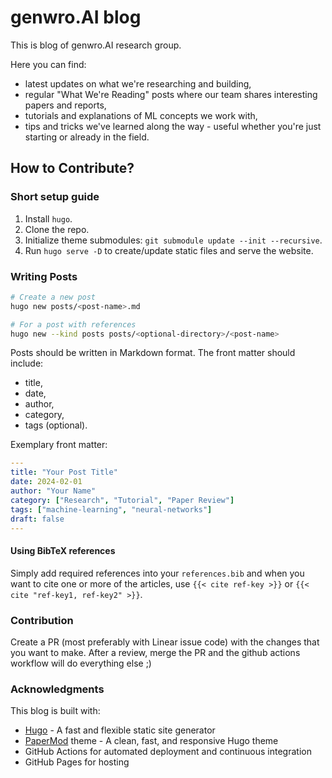 # genwro.AI blog

This is blog of genwro.AI research group. 

Here you can find:
* latest updates on what we're researching and building,
* regular "What We're Reading" posts where our team shares interesting papers and reports,
* tutorials and explanations of ML concepts we work with,
* tips and tricks we've learned along the way - useful whether you're just starting or already in the field.

## How to Contribute?

### Short setup guide

1. Install `hugo`.
2. Clone the repo.
3. Initialize theme submodules: `git submodule update --init --recursive`.
4. Run `hugo serve -D` to create/update static files and serve the website.


### Writing Posts

```bash
# Create a new post
hugo new posts/<post-name>.md

# For a post with references
hugo new --kind posts posts/<optional-directory>/<post-name>
```

Posts should be written in Markdown format. The front matter should include:
- title,
- date,
- author,
- category,
- tags (optional).

Exemplary front matter:
```yaml
---
title: "Your Post Title"
date: 2024-02-01
author: "Your Name"
category: ["Research", "Tutorial", "Paper Review"]
tags: ["machine-learning", "neural-networks"]
draft: false
---
```

#### Using BibTeX references

Simply add required references into your `references.bib` and when you want to cite one or more of the articles, use `{{< cite ref-key >}}` or `{{< cite "ref-key1, ref-key2" >}}`.

### Contribution

Create a PR (most preferably with Linear issue code) with the changes that you want to make. After a review, merge the PR and the github actions workflow will do everything else ;)


### Acknowledgments

This blog is built with:
* [Hugo](https://gohugo.io/) - A fast and flexible static site generator
* [PaperMod](https://github.com/adityatelange/hugo-PaperMod) theme - A clean, fast, and responsive Hugo theme
* GitHub Actions for automated deployment and continuous integration
* GitHub Pages for hosting
